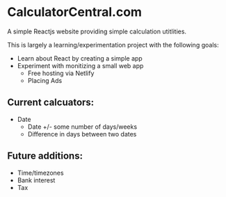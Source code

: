 # CalculatorCentral.com

A simple Reactjs website providing simple calculation utitlities.

This is largely a learning/experimentation project with the following goals:

* Learn about React by creating a simple app
* Experiment with monitizing a small web app
  * Free hosting via Netlify
  * Placing Ads

## Current calcuators:
* Date
  * Date +/- some number of days/weeks
  * Difference in days between two dates

## Future additions:
* Time/timezones
* Bank interest
* Tax
